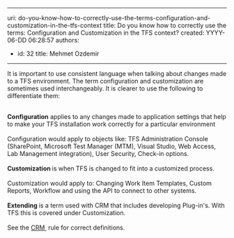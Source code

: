 

---
uri: do-you-know-how-to-correctly-use-the-terms-configuration-and-customization-in-the-tfs-context
title: Do you know how to correctly use the terms: Configuration and Customization in the TFS context?
created: YYYY-06-DD 06:28:57
authors:
  - id: 32
    title: Mehmet Ozdemir
---




<span class='intro'> ​It is important to use consistent language when talking about changes made to a TFS environment. The term configuration and customization are sometimes used interchangeably.&#160;It is clearer to use the following to differentiate them&#58;<br><br> </span>

<div><strong>Configuration</strong> applies to any changes made to application settings that help to make your TFS installation work correctly for a particular environment</div><div><br></div><div>Configuration would apply to objects like&#58; TFS Administration Console (SharePoint, Microsoft Test Manager (MTM), Visual Studio, Web Access, Lab Management integration),&#160;User Security, Check-in options.</div><div><br></div><div><strong>Customization </strong>is when TFS is changed to&#160;fit into a customized process.&#160;</div><div><br></div><div>Customization would apply to&#58; Changing&#160;Work Item Templates, Custom Reports, Workflow and using the API to connect to other systems.</div><div><br></div><div><strong>Extending </strong>is a term used with CRM that includes developing Plug-in's. With TFS this is covered under Customization.</div><div><br>​See the <a href="/do-you-know-how-to-correctly-use-the-terms-configuration-customization-and-extending-in-the-crm-context">CRM </a>&#160;rule for&#160;​correct definitions.</div><div><br></div>


